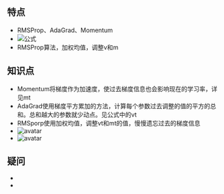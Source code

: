 ## 特点
- RMSProp、AdaGrad、Momentum
- ![公式](https://upload-images.jianshu.io/upload_images/10046814-59e992b67938aec9.png?imageMogr2/auto-orient/strip|imageView2/2/format/webp)
- RMSProp算法，加权均值，调整v和m
## 知识点
- Momentum将梯度作为加速度，使过去梯度信息也会影响现在的学习率，详见mt
- AdaGrad使用梯度平方累加的方法，计算每个参数过去调整的值的平方的总和。总和越大的参数就少动点。见公式中的vt
- RMSporp使用加权均值，调整vt和mt的值，慢慢遗忘过去的梯度信息
- ![avatar](img/IMG_20220622_155045.jpg)
- ![avatar](img/IMG_20220622_155052.jpg)
## 疑问
- 
- 